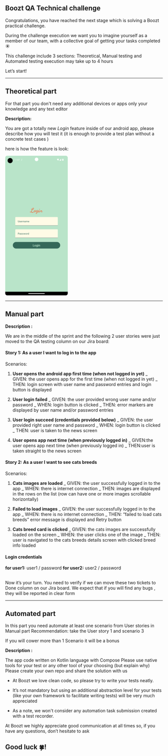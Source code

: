 ## Boozt QA Technical challenge

Congratulations, you have reached the next stage which is solving a Boozt practical challenge.

During the challenge execution we want you to imagine yourself as a member of our team,
with a collective goal of getting your tasks completed :sunny:

This challenge include 3 sections:
Theoretical, Manual testing and Automated testing 
execution may take up to 4 hours

Let’s start!

---

## Theoretical part

For that part you don't need any additional devices or apps 
only your knowledge and any text editor


**Description:**

You are got a totally new *Login* feature inside of our android app, 
please describe how you will test it 
(it is enough to provide a test plan without a concrete test cases )

here is how the feature is look:

<img src="login_design.png" alt="drawing" width="200"/>

---

## Manual part


**Description :**

We are in the middle of the sprint and the following 2 user stories were just moved to the QA
testing column on our Jira board:

#### Story 1: As a user I want to log in to the app

Scenarios:

1. **User opens the android app first time (when not logged in yet)**
   _ GIVEN: the user opens app for the first time (when not logged in yet)
   _ THEN: login screen with user name and password entries and login button is displayed
2. **User login failed**
   _ GIVEN: the user provided wrong user name and/or password
   _ WHEN: login button is clicked
   _ THEN: error markers are displayed by user name and/or password entries

3. **User login succeed (credentials provided below)**
   _ GIVEN: the user provided right user name and password
   _ WHEN: login button is clicked
   _ THEN: user is taken to the news screen

4. **User opens app next time (when previously logged in)**
   _ GIVEN:the user opens app next time (when previously logged in)
   _ THEN:user is taken straight to the news screen

####

#### Story 2: As a user I want to see cats breeds


Scenarios:

1. **Cats images are loaded**
   _ GIVEN: the user successfully logged in to the app
   _ WHEN: there is internet connection
   _ THEN: images are displayed in the rows on the list (row can have one or more images scrollable
   horizontally)

2. **Failed to load images**
   _ GIVEN: the user successfully logged in to the app
   _ WHEN: there is no internet connection
   _ THEN: “failed to load cats breeds” error message is displayed and Retry button

3. **Cats breed card is clicked**
   _ GIVEN: the cats images are successfully loaded on the screen
   _ WHEN: the user clicks one of the image
   _ THEN: user is navigated to the cats breeds details screen with clicked breed info loaded

#### Login credentials
**for user1:**  user1 / password
**for user2:**  user2 / password

##

Now it’s your turn. You need to verify if we can move these two tickets to Done column on our Jira
board.
We expect that if you will find any bugs , they will be reported in clear form

---

## Automated part

In this part you need automate at least one scenario from User stories in Manual part
Recommendation: take the User story 1 and scenario 3

If you will cower more than 1 Scenario it will be a bonus

**Description :**

The app code written on Kotlin language with Compose
Please use native tools for your test or any other tool of your choosing (but explain why)
Please create your own repo and share the solution with us

* At Boozt we love clean code, so please try to write your tests neatly.

* It’s not mandatory but using an additional abstraction level for your tests (like your own
  framework to facilitate writing tests) will be very much appreciated

* As a note, we won't consider any automation task submission created with a test recorder.

At Boozt we highly appreciate good communication at all times so, if you have any questions, don’t
hesitate to ask

## Good luck :four_leaf_clover:!   